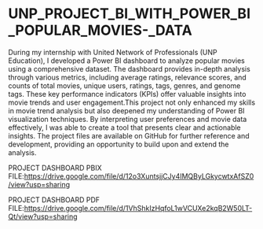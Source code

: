 # UNP_PROJECT_BI_WITH_POWER_BI_POPULAR_MOVIES-_DATA

During my internship with United Network of Professionals (UNP Education), I developed a Power BI dashboard to analyze popular movies using a comprehensive dataset. The dashboard provides in-depth analysis through various metrics, including average ratings, relevance scores, and counts of total movies, unique users, ratings, tags, genres, and genome tags. These key performance indicators (KPIs) offer valuable insights into movie trends and user engagement.This project not only enhanced my skills in movie trend analysis but also deepened my understanding of Power BI visualization techniques. By interpreting user preferences and movie data effectively, I was able to create a tool that presents clear and actionable insights. The project files are available on GitHub for further reference and development, providing an opportunity to build upon and extend the analysis.

PROJECT DASHBOARD PBIX FILE:https://drive.google.com/file/d/12o3XuntsjjCJy4IMQByLGkycwtxAfSZ0/view?usp=sharing

PROJECT DASHBOARD PDF FILE:https://drive.google.com/file/d/1VhShkIzHqfoL1wVCUXe2kqB2W50LT-Qt/view?usp=sharing
